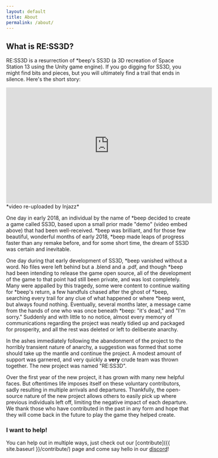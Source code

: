 ```yaml
---
layout: default
title: About
permalink: /about/
---
```


## What is RE:SS3D?

RE:SS3D is a resurrection of *beep's SS3D (a 3D recreation of Space Station 13 using the Unity game engine). If you go digging for SS3D, you might find bits and pieces, but you will ultimately find a trail that ends in silence. Here's the short story:

<iframe width="560" height="315" src="https://www.youtube.com/embed/4QnjxQwe7eg" frameborder="0" allow="accelerometer; autoplay; encrypted-media; gyroscope; picture-in-picture" allowfullscreen></iframe>
*video re-uploaded by Injazz*

One day in early 2018, an individual by the name of *beep decided to create a game called SS3D, based upon a small prior made "demo" (video embed above) that had been well-received. *beep was brilliant, and for those few beautiful, wonderful months of early 2018, *beep made leaps of progress faster than any remake before, and for some short time, the dream of SS3D was certain and inevitable.

One day during that early development of SS3D, *beep vanished without a word. No files were left behind but a .blend and a .pdf, and though *beep had been intending to release the game open source, all of the development of the game to that point had still been private, and was lost completely. Many were appalled by this tragedy, some were content to continue waiting for *beep's return, a few handfuls chased after the ghost of *beep, searching every trail for any clue of what happened or where *beep went, but always found nothing. Eventually, several months later, a message came from the hands of one who was once beneath *beep: "it's dead," and "I'm sorry." Suddenly and with little to no notice, almost every memory of communications regarding the project was neatly tidied up and packaged for prosperity, and all the rest was deleted or left to deliberate anarchy.

In the ashes immediately following the abandonment of the project to the horribly transient nature of anarchy, a suggestion was formed that some should take up the mantle and continue the project. A modest amount of support was garnered, and very quickly a **very** crude team was thrown together. The new project was named "RE:SS3D".

Over the first year of the new project, it has grown with many new helpful faces. But oftentimes life imposes itself on these voluntary contributors, sadly resulting in multiple arrivals and departures. Thankfully, the open-source nature of the new project allows others to easily pick up where previous individuals left off, limiting the negative impact of each departure. We thank those who have contributed in the past in any form and hope that they will come back in the future to play the game they helped create.

### I want to help!

You can help out in multiple ways, just check out our [contribute]({{ site.baseurl }}/contribute/) page and come say hello in our [discord](https://discord.gg/3ny9tdH)!
